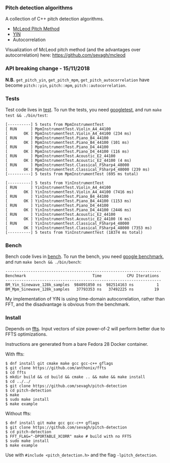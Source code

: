 ### Pitch detection algorithms

A collection of C++ pitch detection algorithms.

* [McLeod Pitch Method](http://miracle.otago.ac.nz/tartini/papers/A_Smarter_Way_to_Find_Pitch.pdf)
* [YIN](http://audition.ens.fr/adc/pdf/2002_JASA_YIN.pdf)
* Autocorrelation

Visualization of McLeod pitch method (and the advantages over autocorrelation) here: https://github.com/sevagh/mcleod

### API breaking change - 15/11/2018

**N.B.** `get_pitch_yin`, `get_pitch_mpm`, `get_pitch_autocorrelation` have become `pitch::yin`, `pitch::mpm`, `pitch::autocorrelation`.

### Tests

Test code lives in [test](./test). To run the tests, you need [googletest](https://github.com/google/googletest), and run `make test && ./bin/test`:

```
[----------] 5 tests from MpmInstrumentTest
[ RUN      ] MpmInstrumentTest.Violin_A4_44100
[       OK ] MpmInstrumentTest.Violin_A4_44100 (234 ms)
[ RUN      ] MpmInstrumentTest.Piano_B4_44100
[       OK ] MpmInstrumentTest.Piano_B4_44100 (101 ms)
[ RUN      ] MpmInstrumentTest.Piano_D4_44100
[       OK ] MpmInstrumentTest.Piano_D4_44100 (116 ms)
[ RUN      ] MpmInstrumentTest.Acoustic_E2_44100
[       OK ] MpmInstrumentTest.Acoustic_E2_44100 (4 ms)
[ RUN      ] MpmInstrumentTest.Classical_FSharp4_48000
[       OK ] MpmInstrumentTest.Classical_FSharp4_48000 (239 ms)
[----------] 5 tests from MpmInstrumentTest (695 ms total)

[----------] 5 tests from YinInstrumentTest
[ RUN      ] YinInstrumentTest.Violin_A4_44100
[       OK ] YinInstrumentTest.Violin_A4_44100 (7416 ms)
[ RUN      ] YinInstrumentTest.Piano_B4_44100
[       OK ] YinInstrumentTest.Piano_B4_44100 (1153 ms)
[ RUN      ] YinInstrumentTest.Piano_D4_44100
[       OK ] YinInstrumentTest.Piano_D4_44100 (2446 ms)
[ RUN      ] YinInstrumentTest.Acoustic_E2_44100
[       OK ] YinInstrumentTest.Acoustic_E2_44100 (6 ms)
[ RUN      ] YinInstrumentTest.Classical_FSharp4_48000
[       OK ] YinInstrumentTest.Classical_FSharp4_48000 (7353 ms)
[----------] 5 tests from YinInstrumentTest (18374 ms total)
```

### Bench

Bench code lives in [bench](./bench). To run the bench, you need [google benchmark](https://github.com/google/benchmark), and run `make bench && ./bin/bench`:

```
--------------------------------------------------------------------
Benchmark                             Time           CPU Iterations
--------------------------------------------------------------------
BM_Yin_Sinewave_128k_samples  984091850 ns  982514163 ns          1
BM_Mpm_Sinewave_128k_samples   37793353 ns   37492225 ns         19
```

My implementation of YIN is using time-domain autocorrelation, rather than FFT, and the disadvantage is obvious from the benchmark.

### Install

Depends on [ffts](https://github.com/anthonix/ffts). Input vectors of size power-of-2 will perform better due to FFTS optimizations.

Instructions are generated from a bare Fedora 28 Docker container.

With ffts:

```
$ dnf install git cmake make gcc gcc-c++ gflags
$ git clone https://github.com/anthonix/ffts
$ cd ffts
$ mkdir build && cd build && cmake .. && make && make install
$ cd ../../
$ git clone https://github.com/sevagh/pitch-detection
$ cd pitch-detection
$ make
$ sudo make install
$ make example
```

Without ffts:

```
$ dnf install git make gcc gcc-c++ gflags
$ git clone https://github.com/sevagh/pitch-detection
$ cd pitch-detection 
$ FFT_FLAG="-DPORTABLE_XCORR" make # build with no FFTS
$ sudo make install
$ make example
```

Use with `#include <pitch_detection.h>` and the flag `-lpitch_detection`.
